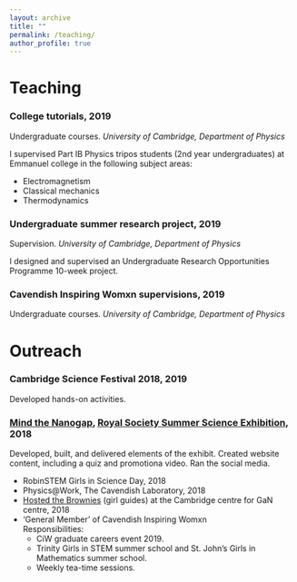 ```yaml
---
layout: archive
title: ""
permalink: /teaching/
author_profile: true
---
```

  
Teaching
======

### College tutorials, 2019
Undergraduate courses. _University of Cambridge, Department of Physics_

I supervised Part IB Physics tripos students (2nd year undergraduates) at Emmanuel college in the following subject areas:
* Electromagnetism
* Classical mechanics
* Thermodynamics

### Undergraduate summer research project, 2019
Supervision. _University of Cambridge, Department of Physics_

I designed and supervised an Undergraduate Research Opportunities Programme 10-week project. 

### Cavendish Inspiring Womxn supervisions, 2019
Undergraduate courses. _University of Cambridge, Department of Physics_
 
Outreach
======

### Cambridge Science Festival 2018, 2019   
Developed hands-on activities.

### [Mind the Nanogap](http://nanogap.nanodtc.cam.ac.uk/), [Royal Society Summer Science Exhibition](https://royalsociety.org/science-events-and-lectures/2018/summer-science-exhibition/exhibits/mind-the-nanogap/), 2018
Developed, built, and delivered elements of the exhibit. Created website content, including a quiz and promotiona video. Ran the social media.

* RobinSTEM Girls in Science Day, 2018
* Physics@Work, The Cavendish Laboratory, 2018
*	[Hosted the Brownies](https://www.gan.msm.cam.ac.uk/news/fantastic-outreach) (girl guides) at the Cambridge centre for GaN centre, 2018
*	‘General Member’ of Cavendish Inspiring Womxn   
  Responsibilities:
    *	CiW graduate careers event 2019.
    *	Trinity Girls in STEM summer school and St. John’s Girls in Mathematics summer school.
    *	Weekly tea-time sessions.

